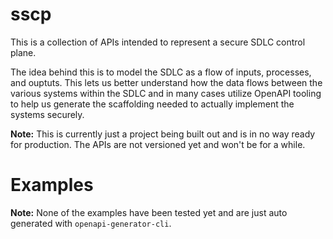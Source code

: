 # sscp

This is a collection of APIs intended to represent a secure SDLC control plane.

The idea behind this is to model the SDLC as a flow of inputs, processes, and ouptuts. This lets us better understand how the data flows between the various systems within the SDLC and in many cases utilize OpenAPI tooling to help us generate the scaffolding needed to actually implement the systems securely.

**Note:** This is currently just a project being built out and is in no way ready for production. The APIs are not versioned yet and won't be for a while.

# Examples

**Note:** None of the examples have been tested yet and are just auto generated with `openapi-generator-cli`.